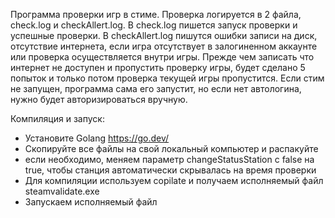 Программа проверки игр в стиме. Проверка логируется в 2 файла, check.log и checkAllert.log. В check.log пишется запуск проверки и успешные проверки. В checkAllert.log пишутся ошибки записи на диск, отсутствие интернета, если игра отсутствует в залогиненном аккаунте или проверка осуществляется внутри игры. Прежде чем записать что интернет не доступен и пропустить проверку игры, будет сделано 5 попыток и только потом проверка текущей игры пропустится. Если стим не запущен, программа сама его запустит, но если нет автологина, нужно будет авторизироваться вручную. 

Компиляция и запуск:

- Установите Golang https://go.dev/
- Скопируйте все файлы на свой локальный компьютер и распакуйте
- если необходимо, меняем параметр changeStatusStation с false на true, чтобы станция автоматически скрывалась на время проверки
- Для компиляции используем copilate и получаем исполняемый файл steamvalidate.exe
- Запускаем исполняемый файл
